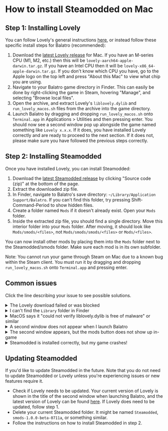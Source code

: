 # How to install Steamodded on Mac

## Step 1: Installing Lovely
You can follow Lovely's general instructions [here](https://github.com/ethangreen-dev/lovely-injector?tab=readme-ov-file#manual-installation), or instead follow these specific install steps for Balatro (recommended):
1. Download the [latest Lovely release](https://github.com/ethangreen-dev/lovely-injector/releases/latest) for Mac. If you have an M-series CPU (M1, M2, etc.) then this will be `lovely-aarch64-apple-darwin.tar.gz`. If you have an Intel CPU then it will be `lovely-x86_64-apple-darwin.tar.gz`. If you don't know which CPU you have, go to the Apple logo on the top left and press "About this Mac" to view what chip you are using.
2. Navigate to your Balatro game directory in Finder. This can easily be done by right-clicking the game in Steam, hovering "Manage", and selecting "Browse local files".
3. Open the archive, and extract Lovely's `liblovely.dylib` and `run_lovely_macos.sh` files from the archive into the game directory.
4. Launch Balatro by dragging and dropping `run_lovely_macos.sh` onto `Terminal.app` in Applications > Utilities and then pressing enter. You should now see a second window pop up alongside the game named something like `Lovely x.x.x`. If it does, you have installed Lovely correctly and are ready to proceed to the next section. If it does not, please make sure you have followed the previous steps correctly.

## Step 2: Installing Steamodded
Once you have installed Lovely, you can install Steamodded:
1. Download the [latest Steamodded release](https://github.com/Steamodded/smods/releases/latest) by clicking "Source code (zip)" at the bottom of the page.
2. Extract the downloaded zip file.
3. In Finder, navigate to Balatro's save directory: `~/Library/Application Support/Balatro`. If you can't find this folder, try pressing Shift-Command-Period to show hidden files.
4. Create a folder named `Mods` if it doesn't already exist. Open your `Mods` folder.
5. Inside the extracted zip file, you should find a single directory. Move this interior folder into your `Mods` folder. After moving, it should look like `Mods/smods/<files>`, not `Mods/smods/smods/<files>` or `Mods/<files>`.

You can now install other mods by placing them into the `Mods` folder next to the Steamodded/smods folder. Make sure each mod is in its own subfolder.

Note: You cannot run your game through Steam on Mac due to a known bug within the Steam client. You must run it by dragging and dropping `run_lovely_macos.sh` onto `Terminal.app` and pressing enter.

## Common issues
Click the line describing your issue to see possible solutions.
<details><summary>The Lovely download failed or was blocked</summary>
Try a different browser. Firefox is known to work. You might need to right click the download and select "allow anyway".
</details>
<details><summary>I can't find the <code>Library</code> folder in Finder</summary>

Press `Command + Shift + .` (period) or use `Go > Go to Folder...` and enter `~/Library/Application Support/Balatro`.
</details>
<details><summary>MacOS says it "could not verify liblovely.dylib is free of malware" or similar</summary>
Try to either:

- Right-click the file and select "Open" or "Open with" to open the file in another application manually.
- After trying to open it, go to System Settings > Privacy & Security, and look for a message near the bottom about blocked files. Click "Allow Anyway", then try launching it again.
- Run `xattr -rd com.apple.quarantine liblovely.dylib` in the Terminal (for advanced users).
</details>
<details><summary>A second window does not appear when I launch Balatro</summary>

It sounds like Lovely has not been installed correctly. Make sure that:
- Lovely's `liblovely.dylib` and `run_lovely_macos.sh` are in the right folder (it should be in the same folder as the Balatro application).
- You're running the game by dragging and dropping `run_lovely_macos.sh` onto `Terminal.app` and pressing enter, instead of running it through Steam.
</details>
<details><summary>The second window appears, but the mods button does not show up in-game</summary>

This means Lovely has been installed correctly, but Steamodded is not installed correctly.
1. Make sure the `Mods` folder is in the right place (it should be under `~/Library/Application Support/Balatro`, not under `~/Library/Application Support/Steam/SteamApps/common/Balatro`).
2. Make sure the Steamodded folder is correctly nested. It should look like `Mods/smods/<content>`, not like `Mods/smods/smods/<content>` or `Mods/<content>`, where content is the inner files.
</details>
<details><summary>Steamodded is installed correctly, but my game crashes!</summary>

There is a variety of reasons this can happen. Some of the more common reasons are:
- If you have other mods installed, it's very likely those mods are crashing. Check with the developer(s) of those mods.
- Your Balatro installation could be corrupted. Try verifying your game files on Steam: `Library > Balatro > Properties > Installed Files > Verify integrity of game files`.
- Your Balatro version might be outdated and needs to be updated through steam. Steamodded only supports the latest Steam version of the game.
- If you're trying to continue an existing run and crashing, your run is most likely unrecoverable. Try starting a new run.
</details>

## Updating Steamodded
If you'd like to update Steamodded in the future. Note that you do not need to update Steamodded or Lovely unless you're experiencing issues or new features require it.
- Check if Lovely needs to be updated. Your current version of Lovely is shown in the title of the second window when launching Balatro, and the latest version of Lovely can be found [here](https://github.com/ethangreen-dev/lovely-injector/releases/latest). If Lovely does need to be updated, follow step 1.
- Delete your current Steamodded folder. It might be named `Steamodded`, `smods-1.0.0-beta-0711a`, or something similar.
- Follow the instructions on how to install Steamodded in step 2.
